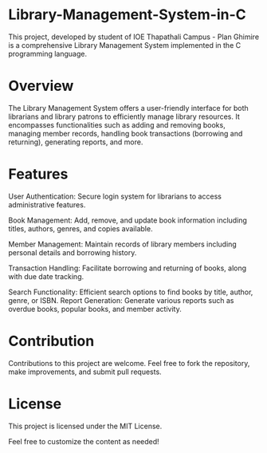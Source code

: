 # Library-Management-System-in-C
This project, developed by student of IOE Thapathali Campus - Plan Ghimire is a comprehensive Library Management System implemented in the C programming language.

# Overview
The Library Management System offers a user-friendly interface for both librarians and library patrons to efficiently manage library resources. It encompasses functionalities such as adding and removing books, managing member records, handling book transactions (borrowing and returning), generating reports, and more.

# Features

User Authentication:
Secure login system for librarians to access administrative features.

Book Management:
Add, remove, and update book information including titles, authors, genres, and copies available.

Member Management:
Maintain records of library members including personal details and borrowing history.

Transaction Handling:
Facilitate borrowing and returning of books, along with due date tracking.

Search Functionality: Efficient search options to find books by title, author, genre, or ISBN.
Report Generation: Generate various reports such as overdue books, popular books, and member activity.

# Contribution
Contributions to this project are welcome. Feel free to fork the repository, make improvements, and submit pull requests.

# License
This project is licensed under the MIT License.

Feel free to customize the content as needed!
